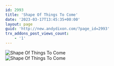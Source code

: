 ```yaml
---
id: 2993
title: 'Shape Of Things To Come'
date: '2023-03-17T13:45:35+00:00'
layout: page
guid: 'http://new.andydixon.com/?page_id=2993'
trx_addons_post_views_count:
    - '1'
---
```


![Shape Of Things To Come](https://i0.wp.com/assets.g8x2.ldn.idrivee2-23.com/posters/Shape%20Of%20Things%20To%20Come%2001.jpg?w=1200&ssl=1 "Shape Of Things To Come")  
![Shape Of Things To Come](https://i0.wp.com/assets.g8x2.ldn.idrivee2-23.com/posters/Shape%20Of%20Things%20To%20Come%2002.jpg?w=1200&ssl=1 "Shape Of Things To Come")